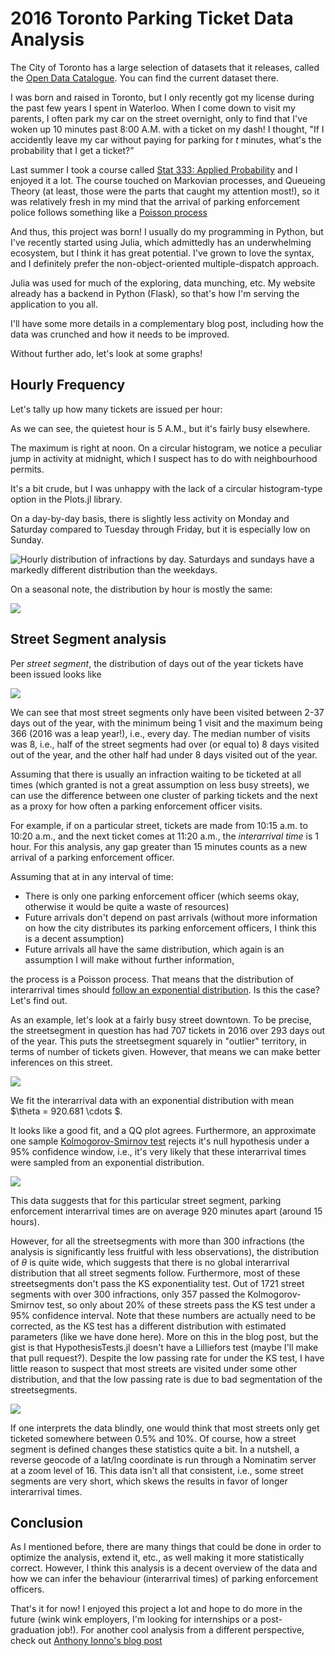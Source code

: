 
# 2016 Toronto Parking Ticket Data Analysis

The City of Toronto has a large selection of datasets that it releases, called the [Open Data Catalogue](https://www.toronto.ca/city-government/data-research-maps/open-data/open-data-catalogue/). You can find the current dataset there. 

I was born and raised in Toronto, but I only recently got my license during the past few years I spent in Waterloo. When I come down to visit my parents, I often park my car on the street overnight, only to find that I've woken up 10 minutes past 8:00 A.M. with a ticket on my dash! I thought, "If I accidently leave my car without paying for parking for $t$ minutes, what's the probability that I get a ticket?"

Last summer I took a course called [Stat 333: Applied Probability](http://www.ucalendar.uwaterloo.ca/1819/COURSE/course-STAT.html#STAT333) and I enjoyed it a lot. The course touched on Markovian processes, and Queueing Theory (at least, those were the parts that caught my attention most!), so it was relatively fresh in my mind that the arrival of parking enforcement police follows something like a [Poisson process](https://en.wikipedia.org/wiki/Poisson_point_process)

And thus, this project was born! I usually do my programming in Python, but I've recently started using Julia, which admittedly has an underwhelming ecosystem, but I think it has great potential. I've grown to love the syntax, and I definitely prefer the non-object-oriented multiple-dispatch approach. 

Julia was used for much of the exploring, data munching, etc. My website already has a backend in Python (Flask), so that's how I'm serving the application to you all. 

I'll have some more details in a complementary blog post, including how the data was crunched and how it needs to be improved. 

Without further ado, let's look at some graphs!


## Hourly Frequency

Let's tally up how many tickets are issued per hour:


As we can see, the quietest hour is 5 A.M., but it's fairly busy elsewhere. 

The maximum is right at noon. On a circular histogram, we notice a peculiar jump in activity at midnight, which I suspect has to do with neighbourhood permits. 

It's a bit crude, but I was unhappy with the lack of a circular histogram-type option in the Plots.jl library.

On a day-by-day basis, there is slightly less activity on Monday and Saturday compared to Tuesday through Friday, but it is especially low on Sunday. 


![Hourly distribution of infractions by day. Saturdays and sundays have a markedly different distribution than the weekdays.](../hourly_by_day.gif)

On a seasonal note, the distribution by hour is mostly the same:

![](../hourly_by_season.gif)

## Street Segment analysis

Per _street segment_, the distribution of days out of the year tickets have been issued looks like

![](../streetseg_freq_by_day.png)

We can see that most street segments only have been visited between 2-37 days out of the year, with the minimum being 1 visit and the maximum being 366 (2016 was a leap year!), i.e., every day. The median number of visits was 8, i.e., half of the street segments had over (or equal to) 8 days visited out of the year, and the other half had under 8 days visited out of the year.

Assuming that there is usually an infraction waiting to be ticketed at all times (which granted is not a great assumption on less busy streets), we can use the difference between one cluster of parking tickets and the next as a proxy for how often a parking enforcement officer visits. 

For example, if on a particular street, tickets are made from 10:15 a.m. to 10:20 a.m., and the next ticket comes at 11:20 a.m., the _interarrival time_ is 1 hour. For this analysis, any gap greater than 15 minutes counts as a new arrival of a parking enforcement officer. 

Assuming that at in any interval of time:
- There is only one parking enforcement officer (which seems okay, otherwise it would be quite a waste of resources)
- Future arrivals don't depend on past arrivals (without more information on how the city distributes its parking enforcement officers, I think this is a decent assumption)
- Future arrivals all have the same distribution, which again is an assumption I will make without further information,

the process is a Poisson process. That means that the distribution of interarrival times should [follow an exponential distribution](https://en.wikipedia.org/wiki/Exponential_distribution#Occurrence_of_events). Is this the case? Let's find out.

As an example, let's look at a fairly busy street downtown. To be precise, the streetsegment in question has had 707 tickets in 2016 over 293 days out of the year. This puts the streetsegment squarely in "outlier" territory, in terms of number of tickets given. However, that means we can make better inferences on this street. 

![](../quarterly_interarrivals.png)

We fit the interarrival data with an exponential distribution with mean $\theta = 920.681 \cdots $.

It looks like a good fit, and a QQ plot agrees. Furthermore, an approximate one sample [Kolmogorov-Smirnov test](https://en.wikipedia.org/wiki/Kolmogorov%E2%80%93Smirnov_test) rejects it's null hypothesis under a 95% confidence window, i.e., it's very likely that these interarrival times were sampled from an exponential distribution.

![](../QQ_quarterly_interarrival_exponential.png)

This data suggests that for this particular street segment, parking enforcement interarrival times are on average 920 minutes apart (around 15 hours). 

However, for all the streetsegments with more than 300 infractions (the analysis is significantly less fruitful with less observations), the distribution of $\theta$ is quite wide, which suggests that there is no global interarrival distribution that all street segments follow. Furthermore, most of these streetsegments don't pass the KS exponentiality test. Out of 1721 street segments with over 300 infractions, only 357 passed the Kolmogorov-Smirnov test, so only about 20% of these streets pass the KS test under a 95% confidence interval. Note that these numbers are actually need to be corrected, as the KS test has a different distribution with estimated parameters (like we have done here). More on this in the blog post, but the gist is that HypothesisTests.jl doesn't have a Lilliefors test (maybe I'll make that pull request?). Despite the low passing rate for under the KS test, I have little reason to suspect that most streets are visited under some other distribution, and that the low passing rate is due to bad segmentation of the streetsegments.

![](../theta_distr.png)

If one interprets the data blindly, one would think that most streets only get ticketed somewhere between $0.5\%$ and $10\%$. Of course, how a street segment is defined changes these statistics quite a bit. In a nutshell, a reverse geocode of a lat/lng coordinate is run through a Nominatim server at a zoom level of 16. This data isn't all that consistent, i.e., some street segments are very short, which skews the results in favor of longer interarrival times. 

## Conclusion

As I mentioned before, there are many things that could be done in order to optimize the analysis, extend it, etc., as well making it more statistically correct. However, I think this analysis is a decent overview of the data and how we can infer the behaviour (interarrival times) of parking enforcement officers.

That's it for now! I enjoyed this project a lot and hope to do more in the future (wink wink employers, I'm looking for internships or a post-graduation job!). For another cool analysis from a different perspective, check out [Anthony Ionno's blog post](https://ionnoant.github.io/posts/2018/01/blog-post-5/)

